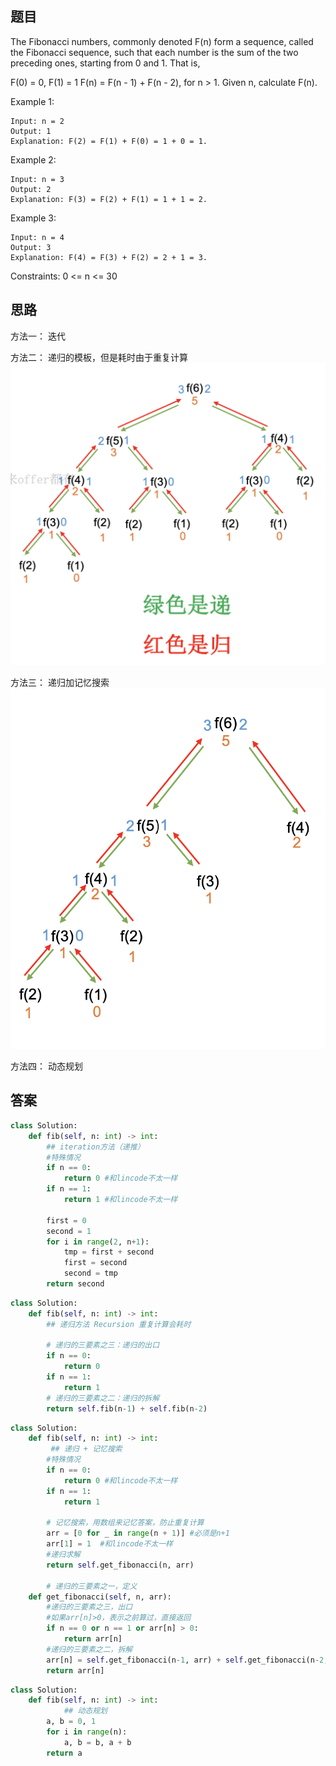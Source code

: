 ## 题目
The Fibonacci numbers, commonly denoted F(n) form a sequence, called the Fibonacci sequence, such that each number is the sum of the two preceding ones, starting from 0 and 1. That is,

F(0) = 0, F(1) = 1
F(n) = F(n - 1) + F(n - 2), for n > 1.
Given n, calculate F(n).

Example 1:
```
Input: n = 2
Output: 1
Explanation: F(2) = F(1) + F(0) = 1 + 0 = 1.
```
Example 2:
```
Input: n = 3
Output: 2
Explanation: F(3) = F(2) + F(1) = 1 + 1 = 2.
```
Example 3:
```
Input: n = 4
Output: 3
Explanation: F(4) = F(3) + F(2) = 2 + 1 = 3.
```
Constraints:
0 <= n <= 30
## 思路
方法一：
迭代


方法二：
递归的模板，但是耗时由于重复计算
![pre](https://github.com/SSRRBB/Leetcode/blob/main/Images/44.png)

方法三：
递归加记忆搜索
![pre](https://github.com/SSRRBB/Leetcode/blob/main/Images/45.png)

方法四：
动态规划

## 答案
```python
class Solution:
    def fib(self, n: int) -> int:
        ## iteration方法（递推）
        #特殊情况
        if n == 0:
            return 0 #和lincode不太一样  
        if n == 1:
            return 1 #和lincode不太一样  
        
        first = 0
        second = 1
        for i in range(2, n+1):
            tmp = first + second
            first = second
            second = tmp
        return second

```
```python
class Solution:
    def fib(self, n: int) -> int:
        ## 递归方法 Recursion 重复计算会耗时

        # 递归的三要素之三：递归的出口
        if n == 0:
            return 0
        if n == 1:
            return 1
        # 递归的三要素之二：递归的拆解
        return self.fib(n-1) + self.fib(n-2)


```
```python
class Solution:
    def fib(self, n: int) -> int:
         ## 递归 + 记忆搜索
        #特殊情况
        if n == 0:
            return 0 #和lincode不太一样  
        if n == 1:
            return 1

        # 记忆搜索，用数组来记忆答案，防止重复计算
        arr = [0 for _ in range(n + 1)] #必须是n+1
        arr[1] = 1  #和lincode不太一样
        #递归求解
        return self.get_fibonacci(n, arr)

        # 递归的三要素之一，定义
    def get_fibonacci(self, n, arr):
        #递归的三要素之三，出口
        #如果arr[n]>0，表示之前算过，直接返回
        if n == 0 or n == 1 or arr[n] > 0:
            return arr[n]
        #递归的三要素之二，拆解
        arr[n] = self.get_fibonacci(n-1, arr) + self.get_fibonacci(n-2, arr)
        return arr[n]


```
```python
class Solution:
    def fib(self, n: int) -> int:
            ## 动态规划    
        a, b = 0, 1
        for i in range(n):
            a, b = b, a + b
        return a


```
